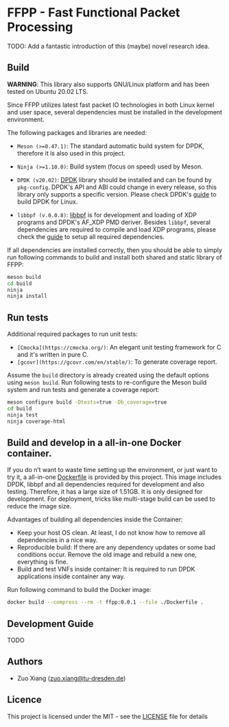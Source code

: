 # FFPP - Fast Functional Packet Processing

TODO: Add a fantastic introduction of this (maybe) novel research idea.

## Build

**WARNING**: This library also supports GNU/Linux platform and has been tested on Ubuntu 20.02 LTS.

Since FFPP utilizes latest fast packet IO technologies in both Linux kernel and user space, several dependencies must be
installed in the development environment.

The following packages and libraries are needed:


*   `Meson (>=0.47.1)`: The standard automatic build system for DPDK, therefore it is also used in this project.
*   `Ninja (>=1.10.0)`: Build system (focus on speed) used by Meson.

*   `DPDK (v20.02)`: [DPDK](https://core.dpdk.org/download/) library should be installed and can be found by
    `pkg-config`. DPDK's API and ABI could change in every release, so this library only supports a specific version.
    Please check DPDK's [guide](https://doc.dpdk.org/guides-20.02/linux_gsg/index.html) to build DPDK for Linux.

*   `libbpf (v.0.0.8)`: [libbpf](https://github.com/libbpf/libbpf) is for development and loading of XDP programs and
    DPDK's AF_XDP PMD deriver.
    Besides `libbpf`, several dependencies are required to compile and load XDP programs, please check the
    [guide](https://github.com/xdp-project/xdp-tutorial/blob/master/setup_dependencies.org#based-on-libbpf) to setup all
    required dependencies.

If all dependencies are installed correctly, then you should be able to simply run following commands to build and
install both shared and static library of FFPP:

```bash
meson build
cd build
ninja
ninja install
```

## Run tests

Additional required packages to run unit tests:

*   `[Cmocka](https://cmocka.org/)`: An elegant unit testing framework for C and it's written in pure C.
*   `[gcovr](https://gcovr.com/en/stable/)`: To generate coverage report.

Assume the `build` directory is already created using the default options using `meson build`. Run following tests to
re-configure the Meson build system and run tests and generate a coverage report:

```bash
meson configure build -Dtests=true -Db_coverage=true
cd build
ninja test
ninja coverage-html
```

## Build and develop in a all-in-one Docker container.

If you do n’t want to waste time setting up the environment, or just want to try it,
a all-in-one [Dockerfile](./Dockerfile) is provided by this project. This image includes DPDK, libbpf and all
dependencies required for development and also testing. Therefore, it has a large size of 1.51GB.
It is only designed for development. For deployment, tricks like multi-stage build can be used to reduce the image size.

Advantages of building all dependencies inside the Container:

*   Keep your host OS clean. At least, I do not know how to remove all dependencies in a nice way.
*   Reproducible build: If there are any dependency updates or some bad conditions occur. Remove the old image and
    rebuild a new one, everything is fine.
*   Build and test VNFs inside container: It is required to run DPDK applications inside container any way.

Run following command to build the Docker image:

```bash
docker build --compress --rm -t ffpp:0.0.1 --file ./Dockerfile .
```

## Development Guide

TODO

## Authors

*   Zuo Xiang (zuo.xiang@tu-dresden.de)

## Licence

This project is licensed under the MIT - see the [LICENSE](../../LICENSE) file for details
